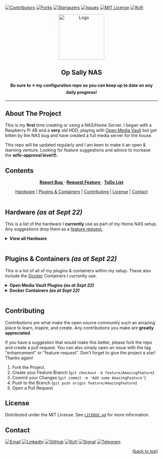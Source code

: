 <!-- TOP ROW OF BADGES -->

[![Contributors][contributors-shield]][contributors-url]
[![Forks][forks-shield]][forks-url]
[![Stargazers][stars-shield]][stars-url]
[![Issues][issues-shield]][issues-url]
[![MIT License][license-shield]][license-url]
[![Kofi][kofi-badge]][kofi-url]
<a name="readme-top"></a>

<!-- PROJECT HEADING -->
<div align="center">
<a href="https://github.com/smcnab1/op-sally-nas">
<img src="https://i.imgur.com/5EcgtP9.png" alt="Logo" width="150" height="150"></a>

## **Op Sally NAS**

#### Be sure to ⭐ my configuration repo so you can keep up to date on any daily progress!

</div>

---

<!-- ABOUT THE PROJECT -->

## About The Project

This is my **first** time creating or using a NAS/Home Server. I began with a Raspberry Pi 4B and a **very** old HDD, playing with <a href="https://www.openmediavault.org/">Open Media Vault</a> but got bitten by the NAS bug and have created a full media server for the house.

This repo will be updated regularly and I am keen to make it an open & learning venture. Looking for feature suggestions and advice to increase the **wife-approval level**😎.

<!-- CONTENTS -->

## Contents

<div align="center">
<a href="https://github.com/smcnab1/op-sally-nas/issues/new?assignees=smcnab1&labels=Priority%3A+High%2C+Type%3A+Bug&template=bug_report.md&title=%5BBUG%5D">

**Report Bug**
</a>
**·**
<a href="https://github.com/smcnab1/op-question-mark/issues/new?assignees=smcnab1&labels=Priority%3A+Low%2C+Type%3A+Feature&template=feature_request.md&title=%5BFR%5D">
**Request Feature**
</a>
**·**
<a href="https://github.com/smcnab1/op-question-mark/issues/new?assignees=smcnab1&labels=&template=to-do-list.md&title=%5BTDL%5D">
**ToDo List**
</a>

</div> 

<div align="center">
<a href="#hardware">Hardware</a>
|
<a href="#plugins">Plugins & Containers</a>
|
<a href="#contributing">Contributing</a>
|
<a href="#license">License</a>
|
<a href="#contact">Contact</a>
</div>
&nbsp;

<!-- HARDWARE -->

<a name="hardware"></a>

## Hardware _(as at Sept 22)_

This is a list of the hardware I **currently** use as part of my Home NAS setup. Any suggestions drop them as a <a href="https://github.com/smcnab1/op-sally-nas/issues/new?assignees=smcnab1&labels=Priority%3A+Low%2C+Type%3A+Feature&template=feature_request.md&title=%5BFR%5D">feature request.</a>
<br />

<!-- start-table -->
<details><summary><b>View all Hardware</i></b></summary>
This section is currently a work in progress
<!-- end-table -->
<p align="right">(<a href="#readme-top">back to top</a>)</p>

</details>
&nbsp;
<!-- PLUGINS & CONTAINERS -->

<a name="plugins"></a>

## Plugins & Containers _(as at Sept 22)_

This is a list of all of my plugins & containers within my setup. These also include the <a href="https://www.docker.com/">Docker</a> Containers I currently use.

<!-- start-omv-plugins -->
<details><summary><b>Open Media Vault Plugins <i>(as at Sept 22)</i></b></summary>
This section is currently a work in progress
<p align="right">(<a href="#readme-top">back to top</a>)</p>
</details>
<!-- end-omv-plugins -->

<!-- start-docker-containers -->
<details><summary><b>Docker Containers <i>(as at Sept 22)</i></b></summary>
This section is currently a work in progress
<p align="right">(<a href="#readme-top">back to top</a>)</p>
</details>
<!-- end-docker-containers -->
&nbsp;

<!-- CONTRIBUTING -->

<a name="contributing"></a>

## Contributing

Contributions are what make the open source community such an amazing place to learn, inspire, and create. Any contributions you make are **greatly appreciated**.

If you have a suggestion that would make this better, please fork the repo and create a pull request. You can also simply open an issue with the tag "enhancement" or "feature-request".
Don't forget to give the project a star! Thanks again!

1. Fork the Project.
2. Create your Feature Branch (`git checkout -b feature/AmazingFeature`)
3. Commit your Changes (`git commit -m 'Add some AmazingFeature'`)
4. Push to the Branch (`git push origin feature/AmazingFeature`)
5. Open a Pull Request


<!-- LICENSE -->

<a name="license"></a>

## License

Distributed under the MIT License. See <a href="https://github.com/smcnab1/op-question-mark/blob/master/LICENSE.md">`LICENSE.md`</a> for more information.

<!-- CONTACT -->
<a name="contact"></a>

## Contact
[![Email][email-badge]][email-url]
[![LinkedIn][linkedin-shield]][linkedin-url]
[![GitHub][git-badge]][git-url]
[![Kofi][kofi-badge]][kofi-url]
[![Signal][signal-badge]][signal-url]
[![Telegram][telegram-badge]][telegram-url]
<br />

<p align="right">(<a href="#readme-top">back to top</a>)</p>

<!-- MARKDOWN LINKS & IMAGES -->

[contributors-shield]: https://img.shields.io/github/contributors/smcnab1/op-sally-nas.svg?style=for-the-badge
[contributors-url]: https://github.com/smcnab1/op-sally-nas/graphs/contributors
[forks-shield]: https://img.shields.io/github/forks/smcnab1/op-sally-nas.svg?style=for-the-badge
[forks-url]: https://github.com/smcnab1/op-sally-nas/network/members
[stars-shield]: https://img.shields.io/github/stars/smcnab1/op-sally-nas.svg?style=for-the-badge
[stars-url]: https://github.com/smcnab1/op-sally-nas/stargazers
[issues-shield]: https://img.shields.io/github/issues/smcnab1/op-sally-nas.svg?style=for-the-badge
[issues-url]: https://github.com/smcnab1/op-sally-nas/issues
[license-shield]: https://img.shields.io/github/license/smcnab1/op-sally-nas.svg?style=for-the-badge
[license-url]: https://github.com/smcnab1/op-sally-nas/blob/master/LICENSE.md
[linkedin-shield]: https://img.shields.io/badge/-LinkedIn-black.svg?style=for-the-badge&logo=linkedin&colorB=555
[linkedin-url]: https://www.linkedin.com/in/sammcnab/
[email-badge]: https://img.shields.io/badge/Gmail-D14836?style=for-the-badge&logo=gmail&logoColor=white
[email-url]: mailto:sammcnab.email@gmail.com
[signal-badge]: https://img.shields.io/badge/Signal-%23039BE5.svg?&style=for-the-badge&logo=Signal&logoColor=white
[signal-url]: https://signal.me/#p/+447513595678
[telegram-badge]: https://img.shields.io/badge/Telegram-2CA5E0?style=for-the-badge&logo=telegram&logoColor=white
[telegram-url]: https://t.me/sam_mcnab
[git-badge]: https://img.shields.io/badge/GitHub-100000?style=for-the-badge&logo=github&logoColor=white
[git-url]: https://github.com/smcnab1
[kofi-badge]: https://ko-fi.com/img/githubbutton_sm.svg
[kofi-url]: https://ko-fi.com/sammcnab1
